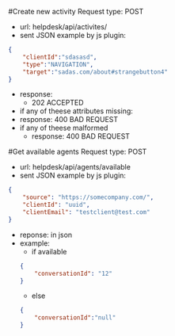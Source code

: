 #Create new activity
Request type: POST
 - url: helpdesk/api/activites/
 - sent JSON example by js plugin:
```json
{
    "clientId":"sdasasd",
    "type":"NAVIGATION",
    "target":"sadas.com/about#strangebutton4"
}
```
 - response:
   - 202 ACCEPTED
 - if any of theese attributes missing:
  - response: 400 BAD REQUEST
 - if any of theese malformed
    - response: 400 BAD REQUEST

#Get available agents
Request type: POST
 - url: helpdesk/api/agents/available
 - sent JSON example by js plugin:
```json
{
    "source": "https://somecompany.com/",
    "clientId": "uuid",
    "clientEmail": "testclient@test.com"
}
```
 - reponse: in json
 - example:
 	 - if available
    ```json
    {
        "conversationId": "12"
    }
    ```
   - else
    ```json
    {
    	"conversationId":"null"
    }
    ```
